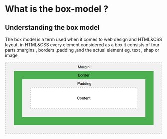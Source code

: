 
# What is the box-model ?

## Understanding the box model

The box model is a term used when it comes to web design and HTML&CSS layout.
in HTML&CSS every element considered as a box
it consists of four parts :margins , borders ,padding ,and the actual element eg. text , shap or image

![image](/images/box-model.png)
